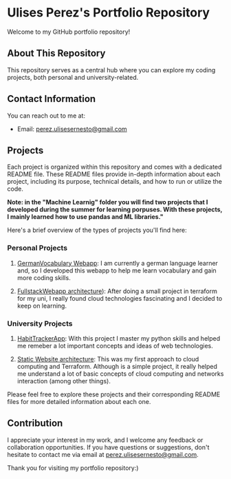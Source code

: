 # Ulises Perez's Portfolio Repository

Welcome to my GitHub portfolio repository!

## About This Repository

This repository serves as a central hub where you can explore my coding projects, both personal and university-related.

## Contact Information

You can reach out to me at: 
- Email: perez.ulisesernesto@gmail.com

## Projects

Each project is organized within this repository and comes with a dedicated README file. These README files provide in-depth information about each project, including its purpose, technical details, and how to run or utilize the code.


**Note: in the "Machine Learnig" folder you will find two projects that I developed during the summer for learning porpuses. With these projects, I mainly learned how to use pandas and ML libraries."**


Here's a brief overview of the types of projects you'll find here:

### Personal Projects

1. [GermanVocabulary Webapp](https://github.com/UlisesPe22/Portfolio/blob/main/Full-Stack%20Applications/GermanLearing%20App/readme.md): I am currently a german language learner and, so I developed this webapp to help me learn vocabulary and gain more coding skills. 

2. [FullstackWebapp architecture](https://github.com/UlisesPe22/Portfolio/blob/main/Cloud%20Computing/FullstackApp%20Architecture/readme.md)): After doing a small project in terraform for my uni, I really found cloud technologies fascinating and I decided to keep on learning.

### University Projects

1. [HabitTrackerApp](https://github.com/UlisesPe22/Portfolio/blob/main/Full-Stack%20Applications/HabitTrackerApp/README.md): With this project I master my python skills and helped me remeber a lot important concepts and ideas of web technologies.

2. [Static Website architecture](https://github.com/UlisesPe22/Portfolio/blob/main/Cloud%20Computing/StaticWebsiteSolutionAWS/readme.md): This was my first approach to cloud computing and Terraform. Although is a simple project, it really helped me understand a lot of basic concepts of cloud computing and networks interaction (among other things). 

Please feel free to explore these projects and their corresponding README files for more detailed information about each one.

## Contribution

I appreciate your interest in my work, and I welcome any feedback or collaboration opportunities. If you have questions or suggestions, don't hesitate to contact me via email at perez.ulisesernesto@gmail.com.

Thank you for visiting my portfolio repository:)
